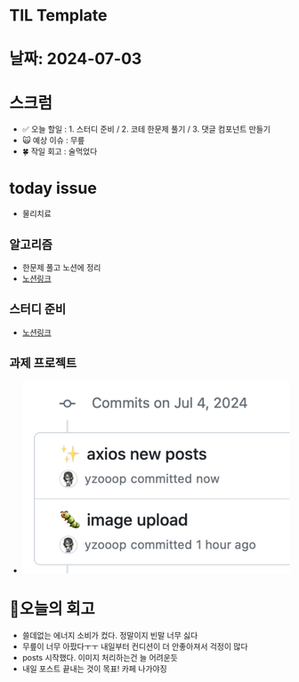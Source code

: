 # TIL Template

# 날짜: 2024-07-03

# 스크럼
- ✅ 오늘 할일 : 1. 스터디 준비 / 2. 코테 한문제 풀기 / 3. 댓글 컴포넌트 만들기
- 🙀 예상 이슈 : 무릎
- 🍀 작일 회고 : 술먹었다

# today issue
- 물리치료

## 알고리즘
- 한문제 풀고 노션에 정리
- [노션링크](https://www.notion.so/def8b6bb2ae643c29ae630aeb65ef85a?pvs=4)

## 스터디 준비
- [노션링크](https://www.notion.so/goorm/veronica-d1520085b6534cc4a6a3f5650115dede?pvs=4)

## 과제 프로젝트
- ![alt text](image-4.png)


# 🎱오늘의 회고
- 쓸데없는 에너지 소비가 컸다. 정말이지 빈말 너무 싫다
- 무릎이 너무 아팠다ㅜㅜ 내일부터 컨디션이 더 안좋아져서 걱정이 많다
- posts 시작했다. 이미지 처리하는건 늘 어려운듯
- 내일 포스트 끝내는 것이 목표! 카페 나가야징